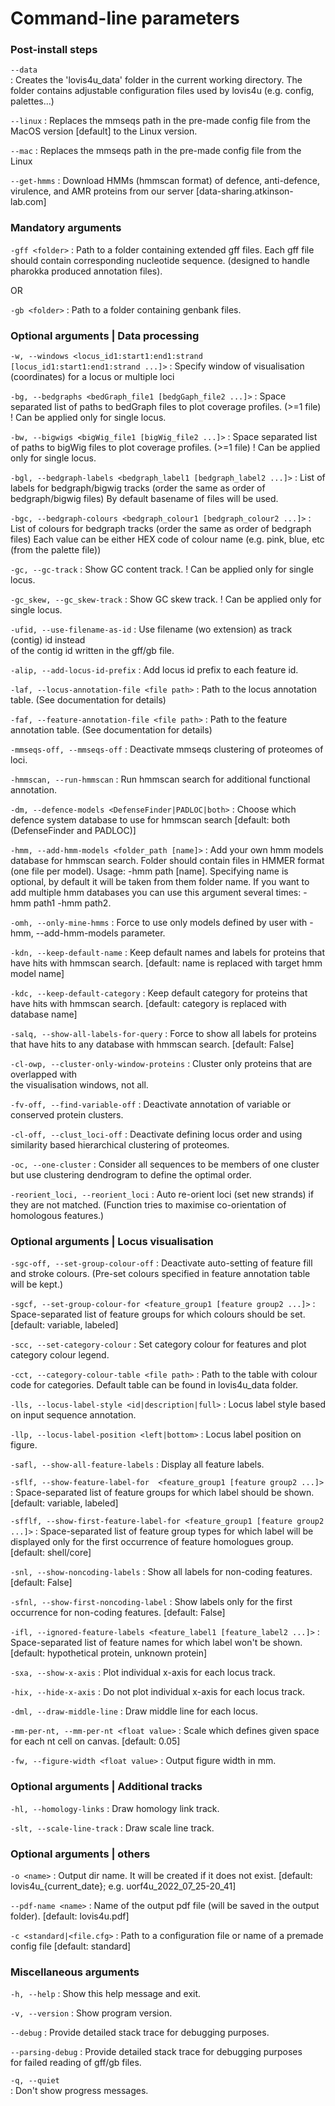 # Сommand-line parameters



### Post-install steps

`--data`  
:    Creates the 'lovis4u_data' folder in the current working directory.
     The folder contains adjustable configuration files used by lovis4u
     (e.g. config, palettes...)

`--linux`
:    Replaces the mmseqs path in the pre-made config file from the MacOS
     version [default] to the Linux version.

`--mac`
:    Replaces the mmseqs path in the pre-made config file from the Linux

`--get-hmms`
:    Download HMMs (hmmscan format) of defence, anti-defence, virulence,
     and AMR proteins from our server [data-sharing.atkinson-lab.com]

### Mandatory arguments
`-gff <folder>`
:    Path to a folder containing extended gff files.
     Each gff file should contain corresponding nucleotide sequence.
     (designed to handle pharokka produced annotation files).

 OR

`-gb <folder>`
:    Path to a folder containing genbank files.

### Optional arguments | Data processing
`-w, --windows <locus_id1:start1:end1:strand [locus_id1:start1:end1:strand ...]>`
:    Specify window of visualisation (coordinates) for a locus or multiple loci

`-bg, --bedgraphs <bedGraph_file1 [bedgGaph_file2 ...]>`
:    Space separated list of paths to bedGraph files to plot coverage profiles.
     (>=1 file) ! Can be applied only for single locus.

`-bw, --bigwigs <bigWig_file1 [bigWig_file2 ...]>`
:    Space separated list of paths to bigWig files to plot coverage profiles.
     (>=1 file) ! Can be applied only for single locus.

`-bgl, --bedgraph-labels <bedgraph_label1 [bedgraph_label2 ...]>`
:    List of labels for bedgraph/bigwig tracks (order the same as order of bedgraph/bigwig files)
     By default basename of files will be used.

`-bgc, --bedgraph-colours <bedgraph_colour1 [bedgraph_colour2 ...]>`
:    List of colours for bedgraph tracks (order the same as order of bedgraph files)
    Each value can be either HEX code of colour name (e.g. pink, blue, etc (from the palette file))

`-gc, --gc-track`
:    Show GC content track. ! Can be applied only for single locus.

`-gc_skew, --gc_skew-track`
:    Show GC skew track. ! Can be applied only for single locus.

`-ufid, --use-filename-as-id`
:    Use filename (wo extension) as track (contig) id instead  
     of the contig id written in the gff/gb file.

`-alip, --add-locus-id-prefix`
:    Add locus id prefix to each feature id.

`-laf, --locus-annotation-file <file path>`
:    Path to the locus annotation table.
     (See documentation for details)

`-faf, --feature-annotation-file <file path>`
:    Path to the feature annotation table.
     (See documentation for details)

`-mmseqs-off, --mmseqs-off`
:   Deactivate mmseqs clustering of proteomes of loci.

`-hmmscan, --run-hmmscan`
:    Run hmmscan search for additional functional annotation.

`-dm, --defence-models <DefenseFinder|PADLOC|both>`
:    Choose which defence system database to use for hmmscan search
     [default: both (DefenseFinder and PADLOC)]

`-hmm, --add-hmm-models <folder_path [name]>`
:    Add your own hmm models database for hmmscan search. Folder should
     contain files in HMMER format (one file per model). Usage: -hmm path [name].
     Specifying name is optional, by default it will be taken from them folder name.
     If you want to add multiple hmm databases you can use this argument several
     times: -hmm path1 -hmm path2.

`-omh, --only-mine-hmms`
:    Force to use only models defined by user with -hmm, --add-hmm-models parameter.

`-kdn, --keep-default-name`
:    Keep default names and labels for proteins that have hits with
     hmmscan search. [default: name is replaced with target hmm model name]

`-kdc, --keep-default-category`
:    Keep default category for proteins that have hits with hmmscan
     search. [default: category is replaced with database name]

`-salq, --show-all-labels-for-query`
:    Force to show all labels for proteins that have hits to any database with hmmscan search.
    [default: False]

`-cl-owp, --cluster-only-window-proteins`
:    Cluster only proteins that are overlapped with  
     the visualisation windows, not all.

`-fv-off, --find-variable-off`
:    Deactivate annotation of variable or conserved protein clusters.

`-cl-off, --clust_loci-off`
:    Deactivate defining locus order and using similarity based hierarchical
    clustering of proteomes.

`-oc, --one-cluster`
:    Consider all sequences to be members of one cluster but use clustering
    dendrogram to define the optimal order.

`-reorient_loci, --reorient_loci`
:    Auto re-orient loci (set new strands) if they are not matched.
     (Function tries to maximise co-orientation of homologous features.)

### Optional arguments | Locus visualisation
`-sgc-off, --set-group-colour-off`
:    Deactivate auto-setting of feature fill and stroke colours.
     (Pre-set colours specified in feature annotation table will be kept.)

`-sgcf, --set-group-colour-for <feature_group1 [feature group2 ...]>`
:    Space-separated list of feature groups for which colours should be set.
     [default: variable, labeled]

`-scc, --set-category-colour`
:    Set category colour for features and plot category colour legend.

`-cct, --category-colour-table <file path>`
:    Path to the table with colour code for categories.
     Default table can be found in lovis4u_data folder.

`-lls, --locus-label-style <id|description|full>`
:    Locus label style based on input sequence annotation.

`-llp, --locus-label-position <left|bottom>`
:    Locus label position on figure.

`-safl, --show-all-feature-labels`
:    Display all feature labels.

`-sflf, --show-feature-label-for  <feature_group1 [feature group2 ...]>`
:    Space-separated list of feature groups for which label should be shown.
     [default: variable, labeled]

`-sfflf, --show-first-feature-label-for <feature_group1 [feature group2 ...]>`
:    Space-separated list of feature group types for which label will be displayed
      only for the first occurrence of feature homologues group.
     [default: shell/core]

`-snl, --show-noncoding-labels`
:    Show all labels for non-coding features. [default: False]

`-sfnl, --show-first-noncoding-label`
:    Show labels only for the first occurrence for non-coding features.
     [default: False]

`-ifl, --ignored-feature-labels <feature_label1 [feature_label2 ...]>`
:    Space-separated list of feature names for which label won't be shown.
     [default: hypothetical protein, unknown protein]

`-sxa, --show-x-axis`
:    Plot individual x-axis for each locus track.

`-hix, --hide-x-axis`
:    Do not plot individual x-axis for each locus track.

`-dml, --draw-middle-line`
:    Draw middle line for each locus.

`-mm-per-nt, --mm-per-nt <float value>`
:   Scale which defines given space for each nt cell on canvas.
     [default: 0.05]

`-fw, --figure-width <float value>`
:    Output figure width in mm.

### Optional arguments | Additional tracks
`-hl, --homology-links`
:    Draw homology link track.

`-slt, --scale-line-track`
:    Draw scale line track.


### Optional arguments | others
`-o <name>`
:    Output dir name. It will be created if it does not exist.
  	 [default: lovis4u_{current_date}; e.g. uorf4u_2022_07_25-20_41]

`--pdf-name <name>`
:    Name of the output pdf file (will be saved in the output folder).
     [default: lovis4u.pdf]

`-c <standard|<file.cfg>`
:    Path to a configuration file or name of a premade config file
     [default: standard]

### Miscellaneous arguments
`-h, --help`
:    Show this help message and exit.

`-v, --version`
:    Show program version.

`--debug`
:    Provide detailed stack trace for debugging purposes.

`--parsing-debug`
:    Provide detailed stack trace for debugging purposes   
     for failed reading of gff/gb files.

`-q, --quiet`	
:    Don't show progress messages.

	
